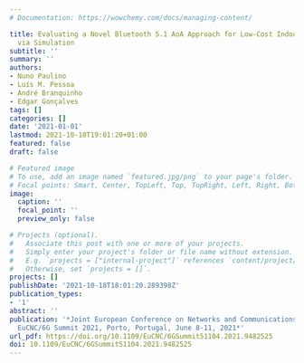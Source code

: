 ```yaml
---
# Documentation: https://wowchemy.com/docs/managing-content/

title: Evaluating a Novel Bluetooth 5.1 AoA Approach for Low-Cost Indoor Vehicle Tracking
  via Simulation
subtitle: ''
summary: ''
authors:
- Nuno Paulino
- Luís M. Pessoa
- André Branquinho
- Edgar Gonçalves
tags: []
categories: []
date: '2021-01-01'
lastmod: 2021-10-18T19:01:20+01:00
featured: false
draft: false

# Featured image
# To use, add an image named `featured.jpg/png` to your page's folder.
# Focal points: Smart, Center, TopLeft, Top, TopRight, Left, Right, BottomLeft, Bottom, BottomRight.
image:
  caption: ''
  focal_point: ''
  preview_only: false

# Projects (optional).
#   Associate this post with one or more of your projects.
#   Simply enter your project's folder or file name without extension.
#   E.g. `projects = ["internal-project"]` references `content/project/deep-learning/index.md`.
#   Otherwise, set `projects = []`.
projects: []
publishDate: '2021-10-18T18:01:20.289398Z'
publication_types:
- '1'
abstract: ''
publication: '*Joint European Conference on Networks and Communications & 6G Summit,
  EuCNC/6G Summit 2021, Porto, Portugal, June 8-11, 2021*'
url_pdf: https://doi.org/10.1109/EuCNC/6GSummit51104.2021.9482525
doi: 10.1109/EuCNC/6GSummit51104.2021.9482525
---
```

